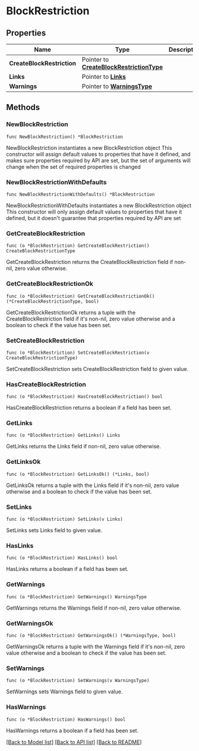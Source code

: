 # BlockRestriction

## Properties

Name | Type | Description | Notes
------------ | ------------- | ------------- | -------------
**CreateBlockRestriction** | Pointer to [**CreateBlockRestrictionType**](CreateBlockRestrictionType.md) |  | [optional] 
**Links** | Pointer to [**Links**](Links.md) |  | [optional] 
**Warnings** | Pointer to [**WarningsType**](WarningsType.md) |  | [optional] 

## Methods

### NewBlockRestriction

`func NewBlockRestriction() *BlockRestriction`

NewBlockRestriction instantiates a new BlockRestriction object
This constructor will assign default values to properties that have it defined,
and makes sure properties required by API are set, but the set of arguments
will change when the set of required properties is changed

### NewBlockRestrictionWithDefaults

`func NewBlockRestrictionWithDefaults() *BlockRestriction`

NewBlockRestrictionWithDefaults instantiates a new BlockRestriction object
This constructor will only assign default values to properties that have it defined,
but it doesn't guarantee that properties required by API are set

### GetCreateBlockRestriction

`func (o *BlockRestriction) GetCreateBlockRestriction() CreateBlockRestrictionType`

GetCreateBlockRestriction returns the CreateBlockRestriction field if non-nil, zero value otherwise.

### GetCreateBlockRestrictionOk

`func (o *BlockRestriction) GetCreateBlockRestrictionOk() (*CreateBlockRestrictionType, bool)`

GetCreateBlockRestrictionOk returns a tuple with the CreateBlockRestriction field if it's non-nil, zero value otherwise
and a boolean to check if the value has been set.

### SetCreateBlockRestriction

`func (o *BlockRestriction) SetCreateBlockRestriction(v CreateBlockRestrictionType)`

SetCreateBlockRestriction sets CreateBlockRestriction field to given value.

### HasCreateBlockRestriction

`func (o *BlockRestriction) HasCreateBlockRestriction() bool`

HasCreateBlockRestriction returns a boolean if a field has been set.

### GetLinks

`func (o *BlockRestriction) GetLinks() Links`

GetLinks returns the Links field if non-nil, zero value otherwise.

### GetLinksOk

`func (o *BlockRestriction) GetLinksOk() (*Links, bool)`

GetLinksOk returns a tuple with the Links field if it's non-nil, zero value otherwise
and a boolean to check if the value has been set.

### SetLinks

`func (o *BlockRestriction) SetLinks(v Links)`

SetLinks sets Links field to given value.

### HasLinks

`func (o *BlockRestriction) HasLinks() bool`

HasLinks returns a boolean if a field has been set.

### GetWarnings

`func (o *BlockRestriction) GetWarnings() WarningsType`

GetWarnings returns the Warnings field if non-nil, zero value otherwise.

### GetWarningsOk

`func (o *BlockRestriction) GetWarningsOk() (*WarningsType, bool)`

GetWarningsOk returns a tuple with the Warnings field if it's non-nil, zero value otherwise
and a boolean to check if the value has been set.

### SetWarnings

`func (o *BlockRestriction) SetWarnings(v WarningsType)`

SetWarnings sets Warnings field to given value.

### HasWarnings

`func (o *BlockRestriction) HasWarnings() bool`

HasWarnings returns a boolean if a field has been set.


[[Back to Model list]](../README.md#documentation-for-models) [[Back to API list]](../README.md#documentation-for-api-endpoints) [[Back to README]](../README.md)


